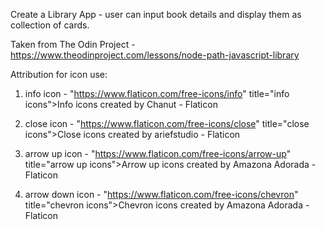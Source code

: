 Create a Library App - user can input book details and display them as collection of cards.

Taken from The Odin Project - https://www.theodinproject.com/lessons/node-path-javascript-library

Attribution for icon use:

1. info icon - "https://www.flaticon.com/free-icons/info" title="info icons">Info icons created by Chanut - Flaticon

2. close icon - "https://www.flaticon.com/free-icons/close" title="close icons">Close icons created by ariefstudio - Flaticon

3. arrow up icon - "https://www.flaticon.com/free-icons/arrow-up" title="arrow up icons">Arrow up icons created by Amazona Adorada - Flaticon

4. arrow down icon - "https://www.flaticon.com/free-icons/chevron" title="chevron icons">Chevron icons created by Amazona Adorada - Flaticon